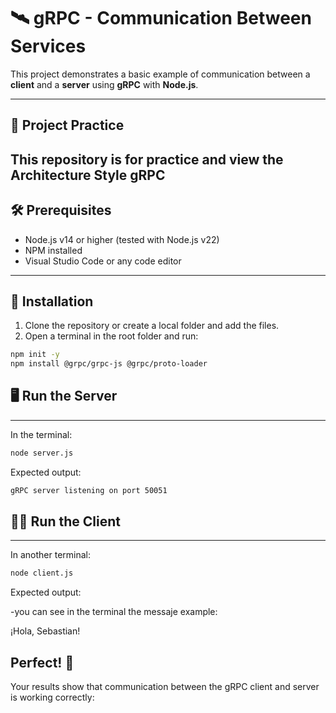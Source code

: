 # 🛰️ gRPC - Communication Between Services

This project demonstrates a basic example of communication between a **client** and a **server** using **gRPC** with **Node.js**.

---

## 📁 Project Practice

This repository is for practice and view the Architecture Style gRPC
---

## 🛠️ Prerequisites

- Node.js v14 or higher (tested with Node.js v22)
- NPM installed
- Visual Studio Code or any code editor

---

## 🚀 Installation

1. Clone the repository or create a local folder and add the files.
2. Open a terminal in the root folder and run:

```bash
npm init -y
npm install @grpc/grpc-js @grpc/proto-loader


```

## 🖥️  Run the Server

--- 

In the terminal:

```bash
node server.js

```

Expected output:

```bash
gRPC server listening on port 50051

```


## 🧑‍💻 Run the Client

---

In another terminal:
 
 ```bash
node client.js

```
Expected output:
 
-you can see in the terminal the messaje example:

¡Hola, Sebastian!


## Perfect! 🎉

Your results show that communication between the gRPC client and server is working correctly: